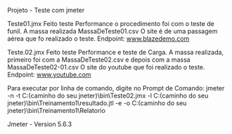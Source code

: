 Projeto - Teste com jmeter

Teste01.jmx
Feito teste Performance o procedimento foi com o teste de funil.
A massa realizada MassaDeTeste01.csv
O site é de uma passagem aérea que fo realizado o teste.
    Endpoint: www.blazedemo.com


Teste.02.jmx
Feito teste Performance e teste de Carga.
A massa realizada, primeiro foi com a MassaDeTeste02.csv e depois com a massa MassaDeTeste02-01.csv
O site do youtube que foi realizado o teste.
    Endpoint: www.youtube.com

Para executar por linha de comando, digite no Prompt de Comando:
jmeter -n -t C:\(caminho do seu jneter)\bin\Teste02.jmx -l C:\(caminho do seu jneter)\bin\Treinamento1\resultado.jtl -e -o C:\(caminho do seu jneter)\bin\Treinamento1\Relatorio
    
Jmeter - Version 5.6.3


